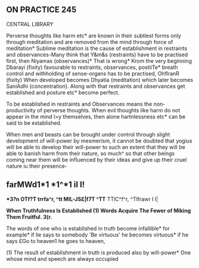 ## **ON PRACTICE 245**

CENTRAL LIBRARY

Perverse thoughts like harm etc\* are known in their subtlest forms only through meditation and are removed from the mind through force of meditation\* Sublime meditation is the cause of establishment in restraints and observances-Many think that Y&m&s (restraints) have to be practised first, then Niyamas (observances)\* That is wrong\* Krom the very beginning Dbarayi (fixity) favourable to restraints, observances, postiiTe\* breath control and withholding of sense-organs has to be practised, OhflranR (fixity) When developed becomes Dhyatia (meditation) which later becomes SaniAdhi (concentration). Along with that restraints and observances get established and posture etc\* become perfect.

To be established in restraints and Observances means the non-productivity of perverse thoughts. When evil thoughts like harm do not appear in the mind l>y themselves, then alone hartnlessness etc\* can be said to be established.

When men and beasts can be brought under control through slight development of will-power by mesmerism, it cannot be doubted that yogius will be able to develop their will-power to such an extent that they will be able to banish harm from their nature, so much^ so that other beings coming near them will be influenced by their ideas and give up their cruel nature iu their presence-

## **farMWd1\*1 \*1^\*1 il I!**

**\*3?n OTf?T trrfa^r, ^tt MlL-JS£|f7T ^TT** TTlC^f^r, ^Tlfrawr I l|

**When Truthfulness Is Established (1) Words Acquire The Fewer of Miking Them Fruitful. 3(r.**

The words of one who is established in truth become infallible\* for example\* if lie says to somebody 'Be virtuous' he becomes virtuous\* if he says £Go to heaven1 he goes to heaven,

(1) The result of establishment in truth is produced also by will-power\* One whose mind and speech are always occupied
